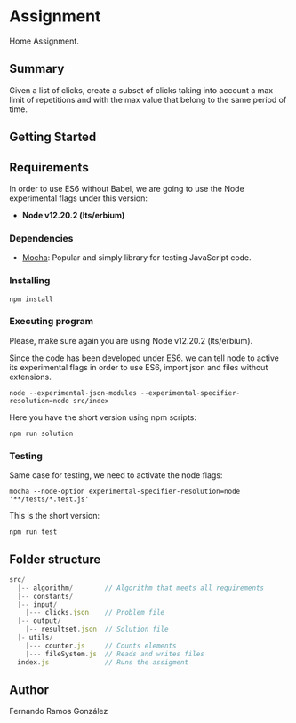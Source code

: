 # Assignment
Home Assignment.

## Summary

Given a list of clicks, create a subset of clicks taking into account a max limit of repetitions and with the max value that belong to the same period of time.

## Getting Started

## Requirements
In order to use ES6 without Babel, we are going to use the Node experimental flags under this version:
* **Node v12.20.2 (lts/erbium)**

### Dependencies
* [Mocha](https://mochajs.org): Popular and simply library for testing JavaScript code.

### Installing

```
npm install
```

### Executing program
Please, make sure again you are using Node v12.20.2 (lts/erbium).

Since the code has been developed under ES6. we can tell node to active its experimental flags in order to use ES6, import json and files without extensions.
```
node --experimental-json-modules --experimental-specifier-resolution=node src/index
```

Here you have the short version using npm scripts:
```
npm run solution
```

### Testing
Same case for testing, we need to activate the node flags:

```
mocha --node-option experimental-specifier-resolution=node '**/tests/*.test.js'
```
This is the short version:
```
npm run test
```

## Folder structure

```javascript
src/
  |-- algorithm/        // Algorithm that meets all requirements
  |-- constants/
  |-- input/
    |--- clicks.json    // Problem file
  |-- output/
    |-- resultset.json  // Solution file
  |- utils/
    |--- counter.js     // Counts elements
    |--- fileSystem.js  // Reads and writes files
  index.js              // Runs the assigment
```

## Author
Fernando Ramos González